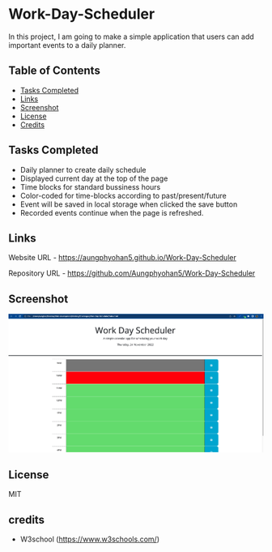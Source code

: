 # Work-Day-Scheduler


In this project, I am going to make a simple application that users can add important events to a daily planner.


## Table of Contents

- [Tasks Completed](#TaskCompleted)
- [Links](#Links)
- [Screenshot](#Screenshot)
- [License](#license)
- [Credits](#credits)

## Tasks Completed

- Daily planner to create daily schedule
- Displayed current day at the top of the page
- Time blocks for standard bussiness hours
- Color-coded for time-blocks according to past/present/future
- Event will be saved in local storage when clicked the save button
- Recorded events continue when the page is refreshed.


## Links

Website URL     - https://aungphyohan5.github.io/Work-Day-Scheduler

Repository URL  - https://github.com/Aungphyohan5/Work-Day-Scheduler

## Screenshot

![App Screenshot](./Assets/Screenshot.png)

## License

MIT 

## credits

- W3school (https://www.w3schools.com/)




